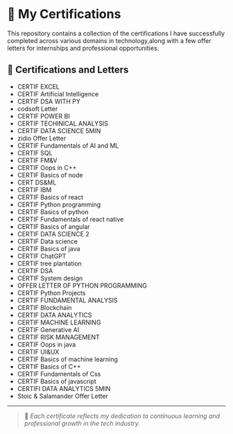 # 📄 My Certifications

This repository contains a collection of the certifications I have successfully completed across various domains in technology,along with a few offer letters for internships and professional opportunities.

## 📜 Certifications and Letters

- CERTIF EXCEL  
- CERTIF Artificial Intelligence  
- CERTIF DSA WITH PY  
- codsoft Letter  
- CERTIF POWER BI  
- CERTIF TECHINICAL ANALYSIS  
- CERTIF DATA SCIENCE 5MIN  
- zidio Offer Letter  
- CERTIF Fundamentals of AI and ML  
- CERTIF SQL  
- CERTIF FM&V  
- CERTIF Oops in C++  
- CERTIF Basics of node  
- CERT DS&ML  
- CERTIF IBM  
- CERTIF Basics of react  
- CERTIF Python programming  
- CERTIF Basics of python  
- CERTIF Fundamentals of react native  
- CERTIF Basics of angular  
- CERTIF DATA SCIENCE 2  
- CERTIF Data science  
- CERTIF Basics of java  
- CERTIF ChatGPT  
- CERTIF tree plantation  
- CERTIF DSA  
- CERTIF System design  
- OFFER LETTER OF PYTHON PROGRAMMING  
- CERTIF Python Projects  
- CERTIF FUNDAMENTAL ANALYSIS  
- CERTIF Blockchain  
- CERTIF DATA ANALYTICS  
- CERTIF MACHINE LEARNING  
- CERTIF Generative AI  
- CERTIF RISK MANAGEMENT  
- CERTIF Oops in java  
- CERTIF UI&UX  
- CERTIF Basics of machine learning  
- CERTIF Basics of C++  
- CERTIF Fundamentals of Css  
- CERTIF Basics of javascript  
- CERTIFI DATA ANALYTICS 5MIN
- Stoic & Salamander Offer Letter

---

> 📌 *Each certificate reflects my dedication to continuous learning and professional growth in the tech industry.*
